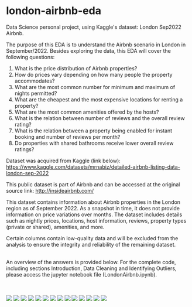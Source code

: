 # london-airbnb-eda
Data Science personal project, using Kaggle's dataset: London Sep2022 Airbnb.

The purpose of this EDA is to understand the Airbnb scenario in London in September/2022.
Besides exploring the data, this EDA will cover the following questions:

1) What is the price distribution of Airbnb properties?
2) How do prices vary depending on how many people the property accommodates?
3) What are the most common number for minimum and maximum of nights permitted?
4) What are the cheapest and the most expensive locations for renting a property?
5) What are the most common amenities offered by the hosts?
6) What is the relation between number of reviews and the overall review rating?
7) What is the relation between a property being enabled for instant booking and number of reviews per month?
8) Do properties with shared bathrooms receive lower overall review ratings?

Dataset was acquired from Kaggle (link below):
https://www.kaggle.com/datasets/mrnabiz/detailed-airbnb-listing-data-london-sep-2022

This public dataset is part of Airbnb and can be accessed at the original source link: http://insideairbnb.com/

This dataset contains information about Airbnb properties in the London region as of September 2022. As a snapshot in time, it does not provide information on price variations over months. The dataset includes details such as nightly prices, locations, host information, reviews, property types (private or shared), amenities, and more.

Certain columns contain low-quality data and will be excluded from the analysis to ensure the integrity and reliability of the remaining dataset.

<br>
An overview of the answers is provided below.
For the complete code, including sections Introduction, Data Cleaning and Identifying Outliers, please access the jupyter notebook file (LondonAirbnb.ipynb).
<br>
<br>
<br>

![](https://github.com/negraod/london-airbnb-eda/blob/main/readme_img/eda-q1.png)
![](https://github.com/negraod/london-airbnb-eda/blob/main/readme_img/eda-q2.png)
![](https://github.com/negraod/london-airbnb-eda/blob/main/readme_img/eda-q3.png)
![](https://github.com/negraod/london-airbnb-eda/blob/main/readme_img/eda-q4-01.png)
![](https://github.com/negraod/london-airbnb-eda/blob/main/readme_img/eda-q4-02.png)
![](https://github.com/negraod/london-airbnb-eda/blob/main/readme_img/eda-q4-03.png)
![](https://github.com/negraod/london-airbnb-eda/blob/main/readme_img/eda-q4-04.png)
![](https://github.com/negraod/london-airbnb-eda/blob/main/readme_img/eda-q4-05.png)
![](https://github.com/negraod/london-airbnb-eda/blob/main/readme_img/eda-q5.png)
![](https://github.com/negraod/london-airbnb-eda/blob/main/readme_img/eda-q6-01.png)
![](https://github.com/negraod/london-airbnb-eda/blob/main/readme_img/eda-q6-02.png)
![](https://github.com/negraod/london-airbnb-eda/blob/main/readme_img/eda-q7.png)
![](https://github.com/negraod/london-airbnb-eda/blob/main/readme_img/eda-q8-01.png)
![](https://github.com/negraod/london-airbnb-eda/blob/main/readme_img/eda-q8-02.png)

